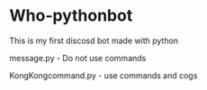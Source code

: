 # Who-pythonbot
This is my first discosd bot made with python

message.py - Do not use commands

KongKongcommand.py - use commands and cogs
